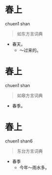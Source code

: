 # 春上
chuen1 shan
> 如东方言词典
- 春天。
  - ～过来的。

# 春上
chuen1 shan
> 如皋方言词典
- 春季。

# 春上
chuen1 shan6
> 东台方言词典
- 春季
  - 今年～雨水多。
